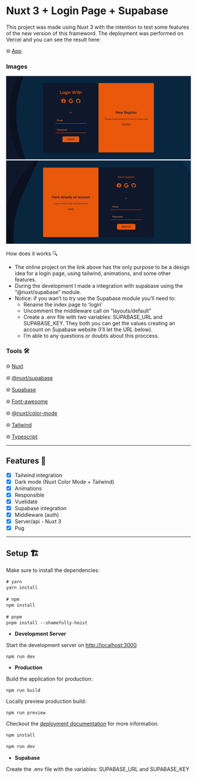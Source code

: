 # Nuxt 3 + Login Page + Supabase

This project was made using Nuxt 3 with the intention to test some features of the new version of this frameword. The deployment was performed on Vercel and you can see the result here:

🌐 [App](https://pizza-login-r9ir4q03a-miguelcassimiro99.vercel.app/)

### Images

<img src="/public/pizza-login-login.PNG" alt="Login Form"/>
<img src="/public/pizza-login-register.PNG" alt="Register Form"/>

How does it works 🔍

- The online project on the link above has the only purpose to be a design idea for a login page, using tailwind, animations, and some other features.
- During the development I made a integration with supabase using the “@nuxt/supabase” module.
- Notice: if you wan’t to try use the Supabase module you’ll need to:
    - Rename the index page to ‘login’
    - Uncomment the middleware call on “layouts/default”
    - Create a .env file with two variables:  SUPABASE_URL and SUPABASE_KEY. They both you can get the values creating an account on Supabase website (I’ll let the URL below).
    - I’m able to any questions or doubts about this proccess.

### Tools 🛠️

🌐 [Nuxt](https://v3.nuxtjs.org/)

🌐 [@nuxt/supabase](https://supabase.nuxtjs.org/)

🌐 [Supabase](https://supabase.com/)

🌐 [Font-awesome](https://fontawesome.com/)

🌐 [@nuxt/color-mode](https://color-mode.nuxtjs.org/)

🌐 [Tailwind](https://tailwindcss.com/)

🌐 [Typescript](https://www.typescriptlang.org/)

---

## Features 📜

- [x]  Tailwind integration
- [x]  Dark mode (Nuxt Color Mode + Tailwind)
- [x]  Animations
- [x]  Responsible
- [x]  Vuelidate
- [x]  Supabase integration
- [x]  Middleware (auth)
- [x]  Server/api - Nuxt 3
- [x]  Pug

---

## Setup 🏗️

Make sure to install the dependencies:

```
# yarn
yarn install

# npm
npm install

# pnpm
pnpm install --shamefully-hoist

```

- **Development Server**

Start the development server on [http://localhost:3000](http://localhost:3000/)

```
npm run dev

```

- **Production**

Build the application for production:

```
npm run build

```

Locally preview production build:

```
npm run preview

```

Checkout the [deployment documentation](https://v3.nuxtjs.org/guide/deploy/presets) for more information.

```bash
npm install
```

```bash
npm run dev
```

- ************Supabase************

Create the .env file with the variables: SUPABASE_URL and SUPABASE_KEY
